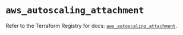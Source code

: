 # `aws_autoscaling_attachment`

Refer to the Terraform Registry for docs: [`aws_autoscaling_attachment`](https://registry.terraform.io/providers/hashicorp/aws/5.50.0/docs/resources/autoscaling_attachment).
